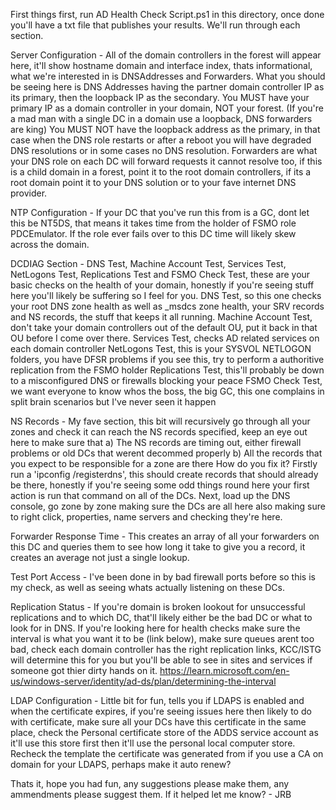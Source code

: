 First things first, run AD Health Check Script.ps1 in this directory, once done you'll have a txt file that publishes your results.
We'll run through each section.

Server Configuration - All of the domain controllers in the forest will appear here, it'll show hostname domain and interface index, thats informational, what we're interested in is DNSAddresses and Forwarders.
What you should be seeing here is DNS Addresses having the partner domain controller IP as its primary, then the loopback IP as the secondary. 
You MUST have your primary IP as a domain controller in your domain, NOT your forest. (If you're a mad man with a single DC in a domain use a loopback, DNS forwarders are king)
You MUST NOT have the loopback address as the primary, in that case when the DNS role restarts or after a reboot you will have degraded DNS resolutions or in some cases no DNS resolution.
Forwarders are what your DNS role on each DC will forward requests it cannot resolve too, if this is a child domain in a forest, point it to the root domain controllers, if its a root domain point it to your DNS solution or to your fave internet DNS provider.

NTP Configuration - If your DC that you've run this from is a GC, dont let this be NT5DS, that means it takes time from the holder of FSMO role PDCEmulator. If the role ever fails over to this DC time will likely skew across the domain.

DCDIAG Section - DNS Test, Machine Account Test, Services Test, NetLogons Test, Replications Test and FSMO Check Test, these are your basic checks on the health of your domain, honestly if you're seeing stuff here you'll likely be suffering so I feel for you.
DNS Test, so this one checks your root DNS zone health as well as _msdcs zone health, your SRV records and NS records, the stuff that keeps it all running.
Machine Account Test, don't take your domain controllers out of the default OU, put it back in that OU before I come over there.
Services Test, checks AD related services on each domain controller
NetLogons Test, this is your SYSVOL NETLOGON folders, you have DFSR problems if you see this, try to perform a authoritive replication from the FSMO holder
Replications Test, this'll probably be down to a misconfigured DNS or firewalls blocking your peace
FSMO Check Test, we want everyone to know whos the boss, the big GC, this one complains in split brain scenarios but I've never seen it happen

NS Records - My fave section, this bit will recursively go through all your zones and check it can reach the NS records specified, keep an eye out here to make sure that
a) The NS records are timing out, either firewall problems or old DCs that werent decommed properly
b) All the records that you expect to be responsible for a zone are there
How do you fix it? Firstly run a 'ipconfig /registerdns', this should create records that should already be there, honestly if you're seeing some odd things round here your first action is run that command on all of the DCs.
Next, load up the DNS console, go zone by zone making sure the DCs are all here also making sure to right click, properties, name servers and checking they're here.

Forwarder Response Time - This creates an array of all your forwarders on this DC and queries them to see how long it take to give you a record, it creates an average not just a single lookup.

Test Port Access - I've been done in by bad firewall ports before so this is my check, as well as seeing whats actually listening on these DCs.

Replication Status - If you're domain is broken lookout for unsuccessful replications and to which DC, that'll likely either be the bad DC or what to look for in DNS. If you're looking here for health checks make sure the interval is what you want it to be (link below),  make sure queues arent too bad, check each domain controller has the right replication links, KCC/ISTG will determine this for you but you'll be able to see in sites and services if someone got thier dirty hands on it.
https://learn.microsoft.com/en-us/windows-server/identity/ad-ds/plan/determining-the-interval

LDAP Configuration - Little bit for fun, tells you if LDAPS is enabled and when the certificate expires, if you're seeing issues here then likely to do with certificate, make sure all your DCs have this certificate in the same place, check the Personal certificate store 
of the ADDS service account as it'll use this store first then it'll use the personal local computer store. Recheck the template the certificate was generated from if you use a CA on domain for your LDAPS, perhaps make it auto renew?

Thats it, hope you had fun, any suggestions please make them, any ammendments please suggest them. If it helped let me know? - JRB